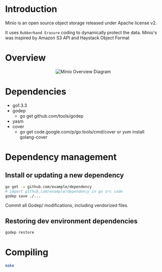 Introduction
============
Minio is an open source object storage released under Apache license v2.

It uses ``Rubberband Erasure`` coding to dynamically protect the data.
Minio's was inspired by Amazon S3 API and Haystack Object Format

Overview
============
<center>
<picture>
    <source src=https://github.com/Minio-io/minio/raw/master/Minio-Overview.webp type=image/webp >
    <source src=https://github.com/Minio-io/minio/raw/master/Minio-Overview.png type=image/png >
    <img src="https://github.com/Minio-io/minio/raw/master/Minio-Overview.png" alt="Minio Overview Diagram">
</picture>
</center>

Dependencies
============
* go1.3.3
* godep
  * go get github.com/tools/godep
* yasm
* cover
  * go get code.google.com/p/go.tools/cmd/cover or yum install golang-cover

Dependency management
=====================

Install or updating a new dependency
------------------------------------
```sh
go get -u github.com/example/dependency
# import github.com/example/dependency in go src code
godep save ./...
```

Commit all Godep/ modifications, including vendorized files.

Restoring dev environment dependencies
--------------------------------------
```sh
godep restore
```


Compiling
=========
```sh
make
```
